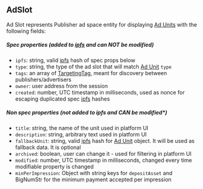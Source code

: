 ## AdSlot

Ad Slot represents Publisher ad space entity for displaying [Ad Units][ad unit]
with the following fields:

##### Spec properties (added to [ipfs] and can NOT be modified)

- `ipfs`: string, valid [ipfs] hash of spec props below
- `type`: string, the type of the ad slot that will match [Ad Unit] `type`
- `tags`: an array of [TargetingTag], meant for discovery between
  publishers/advertisers
- `owner`: user address from the session
- `created`: number, UTC timestamp in milliseconds, used as nonce for escaping
  duplicated spec [ipfs] hashes

##### Non spec properties (not added to ipfs and CAN be modified\*)

- `title`: string, the name of the unit used in platform UI
- `description`: string, arbitrary text used in platform UI
- `fallbackUnit`: string, valid [ipfs] hash for [Ad Unit] object. It will be
  used as fallback data. It is optional
- `archived`: boolean, user can change it - used for filtering in platform UI
- `modified`: number, UTC timestamp in milliseconds, changed every time
  modifiable property is changed
- `minPerImpression`: Object with string keys for `depositAsset` and BigNumStr
  for the minimum payment accepted per impression

[ad unit]:
  https://github.com/AdExNetwork/adex-protocol/blob/master/campaignSpec.md#adunit
[targetingtag]:
  https://github.com/AdExNetwork/adex-protocol/blob/master/campaignSpec.md#targetingtag
[ipfs]: https://ipfs.io/
